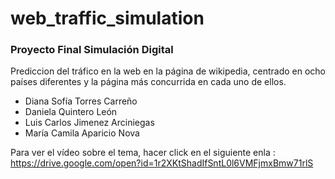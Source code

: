 # web_traffic_simulation
### Proyecto Final Simulación Digital

Prediccion del tráfico en la web en la página de wikipedia, centrado en ocho países diferentes y la página más concurrida en cada uno de ellos.

* Diana Sofía Torres Carreño 
* Daniela Quintero León
* Luis Carlos Jimenez Arciniegas 
* María Camila Aparicio Nova

Para ver el vídeo sobre el tema, hacer click en el siguiente enla : https://drive.google.com/open?id=1r2XKtShadIfSntL0l6VMFjmxBmw71rlS
